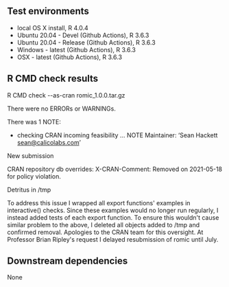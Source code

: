 ## Test environments
* local OS X install, R 4.0.4
* Ubuntu 20.04 - Devel (Github Actions), R 3.6.3
* Ubuntu 20.04 - Release (Github Actions), R 3.6.3
* Windows - latest (Github Actions), R 3.6.3
* OSX - latest (Github Actions), R 3.6.3

## R CMD check results
R CMD check --as-cran romic_1.0.0.tar.gz 

There were no ERRORs or WARNINGs. 

There was 1 NOTE:

* checking CRAN incoming feasibility ... NOTE
Maintainer: ‘Sean Hackett <sean@calicolabs.com>’

New submission

CRAN repository db overrides:
  X-CRAN-Comment: Removed on 2021-05-18 for policy violation.

  Detritus in /tmp

To address this issue I wrapped all export functions' examples in interactive()
checks. Since these examples would no longer run regularly, I instead added
tests of each export function. To ensure this wouldn't cause similar problem
to the above, I deleted all objects added to /tmp and confirmed removal.
Apologies to the CRAN team for this oversight. At Professor Brian Ripley's
request I delayed resubmission of romic until July.

## Downstream dependencies
None

